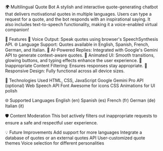 🌍 Multilingual Quote Bot
A stylish and interactive quote-generating chatbot that delivers motivational quotes in multiple languages. Users can type a request for a quote, and the bot responds with an inspirational saying. It also includes text-to-speech functionality, making it a voice-enabled virtual companion!

🚀 Features
🎤 Voice Output: Speak quotes using browser's SpeechSynthesis API.
🌐 Language Support: Quotes available in English, Spanish, French, German, and Italian.
🤖 AI-Powered Replies: Integrated with Google's Gemini API to generate context-aware quotes.
🎨 Animated UI: Smooth transitions, glowing buttons, and typing effects enhance the user experience.
🧠 Inappropriate Content Filtering: Ensures responses stay appropriate.
📱 Responsive Design: Fully functional across all device sizes.

🧩 Technologies Used
HTML, CSS, JavaScript
Google Gemini Pro API (optional)
Web Speech API
Font Awesome for icons
CSS Animations for UI polish

🌐 Supported Languages
English (en)
Spanish (es)
French (fr)
German (de)
Italian (it)

🛡️ Content Moderation
This bot actively filters out inappropriate requests to ensure a safe and respectful user experience.

💡 Future Improvements
Add support for more languages
Integrate a database of quotes or an external quotes API
User-customized quote themes
Voice selection for different personalities
